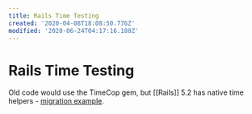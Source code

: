 ```yaml
---
title: Rails Time Testing
created: '2020-04-08T18:08:50.776Z'
modified: '2020-06-24T04:17:16.180Z'
---
```


# Rails Time Testing

Old code would use the TimeCop gem, but [[Rails]] 5.2 has native time helpers - [migration example](https://frontdeveloper.pl/2020/03/how-we-migrated-from-timecop-to-built-in-rails-5-2-time-helpers/).

